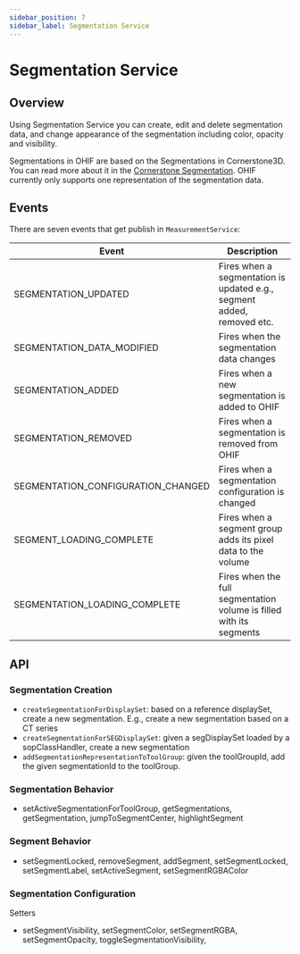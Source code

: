 ```yaml
---
sidebar_position: 7
sidebar_label: Segmentation Service
---
```


# Segmentation Service

## Overview

Using Segmentation Service you can create, edit and delete segmentation data, and
change appearance of the segmentation including color, opacity and visibility.

Segmentations in OHIF are based on the Segmentations in Cornerstone3D. You can
read more about it in the [Cornerstone Segmentation](https://www.cornerstonejs.org/docs/concepts/cornerstone-tools/segmentation/). OHIF currently only supports
one representation of the segmentation data.

## Events

There are seven events that get publish in `MeasurementService`:

| Event                 | Description                                            |
| --------------------- | ------------------------------------------------------ |
| SEGMENTATION_UPDATED   | Fires when a segmentation is updated e.g., segment added, removed etc.|
| SEGMENTATION_DATA_MODIFIED     | Fires when the segmentation data changes  |
| SEGMENTATION_ADDED | Fires when a new segmentation is added to OHIF |
| SEGMENTATION_REMOVED   | Fires when a segmentation is removed from OHIF                 |
| SEGMENTATION_CONFIGURATION_CHANGED  | Fires when a segmentation configuration is changed                |
| SEGMENT_LOADING_COMPLETE   | Fires when a segment group adds its pixel data to the volume    |
| SEGMENTATION_LOADING_COMPLETE   | Fires when the full segmentation volume is filled with its segments   |


## API

### Segmentation Creation

- `createSegmentationForDisplaySet`: based on a reference displaySet, create a new segmentation. E.g., create a new segmentation based on a CT series
- `createSegmentationForSEGDisplaySet`: given a segDisplaySet loaded by a sopClassHandler, create a new segmentation
- `addSegmentationRepresentationToToolGroup`: given the toolGroupId, add the given segmentationId to the toolGroup.


### Segmentation Behavior

- setActiveSegmentationForToolGroup, getSegmentations, getSegmentation, jumpToSegmentCenter, highlightSegment


### Segment Behavior

- setSegmentLocked, removeSegment, addSegment, setSegmentLocked, setSegmentLabel, setActiveSegment,
setSegmentRGBAColor

### Segmentation Configuration

Setters

- setSegmentVisibility, setSegmentColor, setSegmentRGBA, setSegmentOpacity, toggleSegmentationVisibility,
